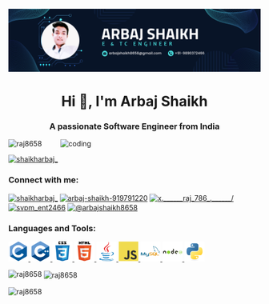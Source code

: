 ![logo](https://github.com/Raj8658/Raj8658/blob/main/Navy%20Blue%20Geometric%20Technology%20LinkedIn%20Banner.png)

<h1 align="center">Hi 👋, I'm Arbaj Shaikh</h1>
<h3 align="center">A passionate Software Engineer from India</h3>

<img align="right" alt="coding" width="400" src="https://user-images.githubusercontent.com/55389276/140866485-8fb1c876-9a8f-4d6a-98dc-08c4981eaf70.gif">

<p align="left"> <img src="https://komarev.com/ghpvc/?username=raj8658&label=Profile%20views&color=0e75b6&style=flat" alt="raj8658" /> </p>

<p align="left"> <a href="https://twitter.com/shaikharbaj_" target="blank"><img src="https://img.shields.io/twitter/follow/shaikharbaj_?logo=twitter&style=for-the-badge" alt="shaikharbaj_" /></a> </p>

<h3 align="left">Connect with me:</h3>
<p align="left">
<a href="https://twitter.com/shaikharbaj_" target="blank"><img align="center" src="https://raw.githubusercontent.com/rahuldkjain/github-profile-readme-generator/master/src/images/icons/Social/twitter.svg" alt="shaikharbaj_" height="30" width="40" /></a>
<a href="https://linkedin.com/in/arbaj-shaikh-919791220" target="blank"><img align="center" src="https://raw.githubusercontent.com/rahuldkjain/github-profile-readme-generator/master/src/images/icons/Social/linked-in-alt.svg" alt="arbaj-shaikh-919791220" height="30" width="40" /></a>
<a href="https://www.instagram.com/x.______raj_786_.______x/" target="blank"><img align="center" src="https://raw.githubusercontent.com/rahuldkjain/github-profile-readme-generator/master/src/images/icons/Social/instagram.svg" alt="x.______raj_786_.______/" height="30" width="40" /></a>
<a href="https://www.codechef.com/users/svpm_ent2466" target="blank"><img align="center" src="https://cdn.jsdelivr.net/npm/simple-icons@3.1.0/icons/codechef.svg" alt="svpm_ent2466" height="30" width="40" /></a>
<a href="https://www.hackerrank.com/arbajshaikh8658?hr_r=1" target="blank"><img align="center" src="https://raw.githubusercontent.com/rahuldkjain/github-profile-readme-generator/master/src/images/icons/Social/hackerrank.svg" alt="@arbajshaikh8658" height="30" width="40" /></a>
</p>

<h3 align="left">Languages and Tools:</h3>
<p align="left"> <a href="https://www.cprogramming.com/" target="_blank" rel="noreferrer"> <img src="https://raw.githubusercontent.com/devicons/devicon/master/icons/c/c-original.svg" alt="c" width="40" height="40"/> </a> <a href="https://www.w3schools.com/cpp/" target="_blank" rel="noreferrer"> <img src="https://raw.githubusercontent.com/devicons/devicon/master/icons/cplusplus/cplusplus-original.svg" alt="cplusplus" width="40" height="40"/> </a> <a href="https://www.w3schools.com/css/" target="_blank" rel="noreferrer"> <img src="https://raw.githubusercontent.com/devicons/devicon/master/icons/css3/css3-original-wordmark.svg" alt="css3" width="40" height="40"/> </a> <a href="https://www.w3.org/html/" target="_blank" rel="noreferrer"> <img src="https://raw.githubusercontent.com/devicons/devicon/master/icons/html5/html5-original-wordmark.svg" alt="html5" width="40" height="40"/> </a> <a href="https://www.java.com" target="_blank" rel="noreferrer"> <img src="https://raw.githubusercontent.com/devicons/devicon/master/icons/java/java-original.svg" alt="java" width="40" height="40"/> </a> <a href="https://developer.mozilla.org/en-US/docs/Web/JavaScript" target="_blank" rel="noreferrer"> <img src="https://raw.githubusercontent.com/devicons/devicon/master/icons/javascript/javascript-original.svg" alt="javascript" width="40" height="40"/> </a> <a href="https://www.mysql.com/" target="_blank" rel="noreferrer"> <img src="https://raw.githubusercontent.com/devicons/devicon/master/icons/mysql/mysql-original-wordmark.svg" alt="mysql" width="40" height="40"/> </a> <a href="https://nodejs.org" target="_blank" rel="noreferrer"> <img src="https://raw.githubusercontent.com/devicons/devicon/master/icons/nodejs/nodejs-original-wordmark.svg" alt="nodejs" width="40" height="40"/> </a> <a href="https://www.python.org" target="_blank" rel="noreferrer"> <img src="https://raw.githubusercontent.com/devicons/devicon/master/icons/python/python-original.svg" alt="python" width="40" height="40"/> </a> </p>

<p><img align="left" src="https://github-readme-stats.vercel.app/api/top-langs?username=raj8658&show_icons=true&locale=en&layout=compact" alt="raj8658" /></p>

<p>&nbsp;<img align="center" src="https://github-readme-stats.vercel.app/api?username=raj8658&show_icons=true&locale=en" alt="raj8658" /></p>

<p><img align="center" src="https://github-readme-streak-stats.herokuapp.com/?user=raj8658&" alt="raj8658" /></p>
